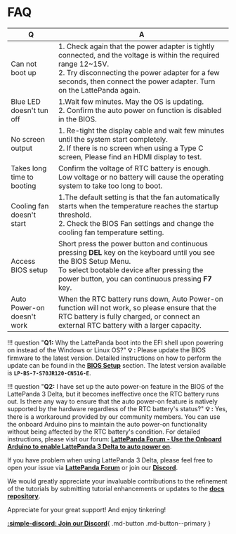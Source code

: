 # FAQ

| Q                          | A                                                            |
| -------------------------- | ------------------------------------------------------------ |
| Can not boot up            | 1. Check again that the power adapter is tightly connected, and the voltage is within the required range 12~15V.<br/>2. Try disconnecting the power adapter for a few seconds, then connect the power adapter. Turn on the  LattePanda again. |
| Blue LED doesn't tun off   | 1.Wait few minutes. May the OS is updating.<br>2. Confirm the auto power on function is disabled in the BIOS. |
| No screen output           | 1. Re-tight the display cable and wait few minutes until the system start completely.<br>2. If there is no screen when using a Type C screen, Please find an HDMI display to test. |
| Takes long time to booting | Confirm the voltage of RTC battery is enough. Low voltage or no battery will cause the operating system to take too long to boot. |
| Cooling fan doesn't start  | 1.The default setting is that the fan automatically starts when the temperature reaches the startup threshold.<br/>2. Check the BlOS Fan settings and change the cooling fan temperature setting. |
| Access BIOS setup          | Short press the power button and continuous pressing **DEL** key on the keyboard until you see the BlOS Setup Menu.<br>To select bootable device after pressing the power button, you can continuous pressing **F7** key. |
| Auto Power-on doesn't work | When the RTC battery runs down, Auto Power-on function will not work, so please ensure that the RTC battery is fully charged, or connect an external RTC battery with a larger capacity. |

!!! question "**Q1:** Why the LattePanda boot into the EFI shell upon powering on instead of the Windows or Linux OS?"
    **:bulb: :** Please update the BIOS firmware to the latest version. Detailed instructions on how to perform the update can be found in the [**BIOS Setup**](bios_update_BIOS_firmware.md) section. The latest version available is **`LP-BS-7-S70JR120-CN51G-E`**.

!!! question "**Q2:** I have set up the auto power-on feature in the BIOS of the LattePanda 3 Delta, but it becomes ineffective once the RTC battery runs out. Is there any way to ensure that the auto power-on feature is natively supported by the hardware regardless of the RTC battery's status?"
    **:bulb: :** Yes, there is a workaround provided by our community members. You can use the onboard Arduino pins to maintain the auto power-on functionality without being affected by the RTC battery's condition. For detailed instructions, please visit our forum: [**LattePanda Forum - Use the Onboard Arduino to enable LattePanda 3 Delta to auto power on**](https://www.lattepanda.com/forum/topic/335313).


If you have problem when using LattePanda 3 Delta, please feel free to open your issue via [**LattePanda Forum**](https://www.lattepanda.com/forum/) or join our [**Discord**](https://discord.com/invite/UHgtJbf978).

We would greatly appreciate your invaluable contributions to the refinement of the tutorials by submitting tutorial enhancements or updates to the [**docs repository**](https://github.com/LattePandaTeam/Docs). 

Appreciate for your great support! And enjoy tinkering!


[**:simple-discord: Join our Discord**](https://discord.gg/k6YPYQgmHt){ .md-button .md-button--primary }
